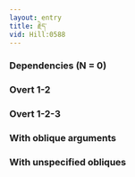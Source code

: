```yaml
---
layout: entry
title: རྗེད་
vid: Hill:0588
---
```

### Dependencies (N = 0)


### Overt 1-2


### Overt 1-2-3


### With oblique arguments


### With unspecified obliques
